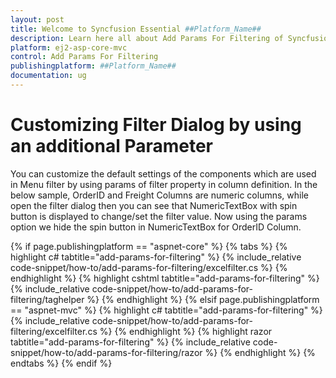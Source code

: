 ```yaml
---
layout: post
title: Welcome to Syncfusion Essential ##Platform_Name##
description: Learn here all about Add Params For Filtering of Syncfusion Essential ##Platform_Name## widgets based on HTML5 and jQuery.
platform: ej2-asp-core-mvc
control: Add Params For Filtering
publishingplatform: ##Platform_Name##
documentation: ug
---
```



# Customizing Filter Dialog by using an additional Parameter

You can customize the default settings of the components which are used in Menu filter by using params of filter property in column definition.
In the below sample, OrderID and Freight Columns are numeric columns, while open the filter dialog then you can see that NumericTextBox with spin button is displayed to change/set the filter value. Now using the params option we hide the spin button in NumericTextBox for OrderID Column.

{% if page.publishingplatform == "aspnet-core" %}
{% tabs %}
{% highlight c# tabtitle="add-params-for-filtering" %}
{% include_relative code-snippet/how-to/add-params-for-filtering/excelfilter.cs %}
{% endhighlight %}
{% highlight cshtml tabtitle="add-params-for-filtering" %}
{% include_relative code-snippet/how-to/add-params-for-filtering/taghelper %}
{% endhighlight %}
{% elsif page.publishingplatform == "aspnet-mvc" %}
{% highlight c# tabtitle="add-params-for-filtering" %}
{% include_relative code-snippet/how-to/add-params-for-filtering/excelfilter.cs %}
{% endhighlight %}
{% highlight razor tabtitle="add-params-for-filtering" %}
{% include_relative code-snippet/how-to/add-params-for-filtering/razor %}
{% endhighlight %}
{% endtabs %}
{% endif %}


